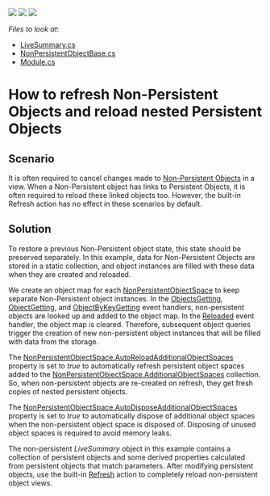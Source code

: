 <!-- default badges list -->
![](https://img.shields.io/endpoint?url=https://codecentral.devexpress.com/api/v1/VersionRange/255628686/22.2.5%2B)
[![](https://img.shields.io/badge/Open_in_DevExpress_Support_Center-FF7200?style=flat-square&logo=DevExpress&logoColor=white)](https://supportcenter.devexpress.com/ticket/details/T967905)
[![](https://img.shields.io/badge/📖_How_to_use_DevExpress_Examples-e9f6fc?style=flat-square)](https://docs.devexpress.com/GeneralInformation/403183)
<!-- default badges end -->
*Files to look at*:

* [LiveSummary.cs](./CS/NonPersistentObjectsDemo.Module/BusinessObjects/LiveSummary.cs)
* [NonPersistentObjectBase.cs](./CS/NonPersistentObjectsDemo.Module/BusinessObjects/NonPersistentObjectBase.cs)
* [Module.cs](./CS/NonPersistentObjectsDemo.Module/Module.cs)


# How to refresh Non-Persistent Objects and reload nested Persistent Objects

## Scenario

It is often required to cancel changes made to [Non\-Persistent Objects](https://docs.devexpress.com/eXpressAppFramework/116516/concepts/business-model-design/non-persistent-objects?v=20.1) in a view. When a Non-Persistent object has links to Persistent Objects, it is often required to reload these linked objects too. However, the built-in Refresh action has no effect in these scenarios by default.

## Solution

To restore a previous Non-Persistent object state, this state should be preserved separately. In this example, data for Non-Persistent Objects are stored in a static collection, and object instances are filled with these data when they are created and reloaded.

We create an object map for each [NonPersistentObjectSpace](https://docs.devexpress.com/eXpressAppFramework/DevExpress.ExpressApp.NonPersistentObjectSpace) to keep separate Non-Persistent object instances. In the [ObjectsGetting](https://docs.devexpress.com/eXpressAppFramework/DevExpress.ExpressApp.NonPersistentObjectSpace.ObjectsGetting?v=20.1), [ObjectGetting](https://docs.devexpress.com/eXpressAppFramework/DevExpress.ExpressApp.NonPersistentObjectSpace.ObjectGetting), and [ObjectByKeyGetting](https://docs.devexpress.com/eXpressAppFramework/DevExpress.ExpressApp.NonPersistentObjectSpace.ObjectByKeyGetting) event handlers, non-persistent objects are looked up and added to the object map. In the [Reloaded](https://docs.devexpress.com/eXpressAppFramework/DevExpress.ExpressApp.BaseObjectSpace.Reloaded) event handler, the object map is cleared. Therefore, subsequent object queries trigger the creation of new non-persistent object instances that will be filled with data from the storage.

The [NonPersistentObjectSpace\.AutoReloadAdditionalObjectSpaces](https://docs.devexpress.com/eXpressAppFramework/DevExpress.ExpressApp.NonPersistentObjectSpace.AutoReloadAdditionalObjectSpaces?v=20.1) property is set to *true* to automatically refresh persistent object spaces added to the [NonPersistentObjectSpace\.AdditionalObjectSpaces](https://docs.devexpress.com/eXpressAppFramework/DevExpress.ExpressApp.NonPersistentObjectSpace.AdditionalObjectSpaces) collection. So, when non-persistent objects are re-created on refresh, they get fresh copies of nested persistent objects. 

The [NonPersistentObjectSpace\.AutoDisposeAdditionalObjectSpaces](https://docs.devexpress.com/eXpressAppFramework/DevExpress.ExpressApp.NonPersistentObjectSpace.AutoDisposeAdditionalObjectSpaces?v=20.1) property is set to *true* to automatically dispose of additional object spaces when the non-persistent object space is disposed of. Disposing of unused object spaces is required to avoid memory leaks.

The non-persistent *LiveSummary* object in this example contains a collection of persistent objects and some derived properties calculated from persistent objects that match parameters. After modifying persistent objects, use the built-in [Refresh](https://docs.devexpress.com/eXpressAppFramework/DevExpress.ExpressApp.SystemModule.RefreshController.RefreshAction) action to completely reload non-persistent object views.
